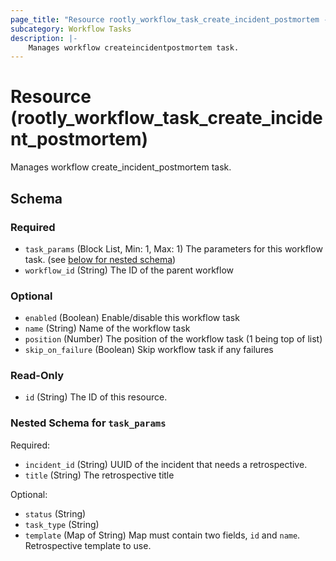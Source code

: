 ```yaml
---
page_title: "Resource rootly_workflow_task_create_incident_postmortem - terraform-provider-rootly"
subcategory: Workflow Tasks
description: |-
    Manages workflow createincidentpostmortem task.
---
```


# Resource (rootly_workflow_task_create_incident_postmortem)

Manages workflow create_incident_postmortem task.



<!-- schema generated by tfplugindocs -->
## Schema

### Required

- `task_params` (Block List, Min: 1, Max: 1) The parameters for this workflow task. (see [below for nested schema](#nestedblock--task_params))
- `workflow_id` (String) The ID of the parent workflow

### Optional

- `enabled` (Boolean) Enable/disable this workflow task
- `name` (String) Name of the workflow task
- `position` (Number) The position of the workflow task (1 being top of list)
- `skip_on_failure` (Boolean) Skip workflow task if any failures

### Read-Only

- `id` (String) The ID of this resource.

<a id="nestedblock--task_params"></a>
### Nested Schema for `task_params`

Required:

- `incident_id` (String) UUID of the incident that needs a retrospective.
- `title` (String) The retrospective title

Optional:

- `status` (String)
- `task_type` (String)
- `template` (Map of String) Map must contain two fields, `id` and `name`. Retrospective template to use.
